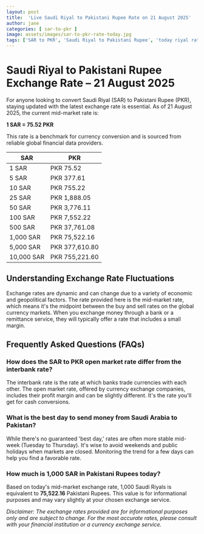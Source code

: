 ```yaml
---
layout: post
title:  'Live Saudi Riyal to Pakistani Rupee Rate on 21 August 2025'
author: jane
categories: [ sar-to-pkr ]
image: assets/images/sar-to-pkr-rate-today.jpg
tags: ['SAR to PKR', 'Saudi Riyal to Pakistani Rupee', 'today riyal rate in pakistan', 'saudi riyal rate', 'open market riyal rate']
---
```


# Saudi Riyal to Pakistani Rupee Exchange Rate – 21 August 2025

For anyone looking to convert Saudi Riyal (SAR) to Pakistani Rupee (PKR), staying updated with the latest exchange rate is essential. As of 21 August 2025, the current mid-market rate is:

**1 SAR = 75.52 PKR**

This rate is a benchmark for currency conversion and is sourced from reliable global financial data providers.

| SAR | PKR |
| --- | --- |
| 1 SAR | PKR 75.52 |
| 5 SAR | PKR 377.61 |
| 10 SAR | PKR 755.22 |
| 25 SAR | PKR 1,888.05 |
| 50 SAR | PKR 3,776.11 |
| 100 SAR | PKR 7,552.22 |
| 500 SAR | PKR 37,761.08 |
| 1,000 SAR | PKR 75,522.16 |
| 5,000 SAR | PKR 377,610.80 |
| 10,000 SAR | PKR 755,221.60 |


## Understanding Exchange Rate Fluctuations

Exchange rates are dynamic and can change due to a variety of economic and geopolitical factors. The rate provided here is the mid-market rate, which means it's the midpoint between the buy and sell rates on the global currency markets. When you exchange money through a bank or a remittance service, they will typically offer a rate that includes a small margin.

## Frequently Asked Questions (FAQs)

### How does the SAR to PKR open market rate differ from the interbank rate?

The interbank rate is the rate at which banks trade currencies with each other. The open market rate, offered by currency exchange companies, includes their profit margin and can be slightly different. It's the rate you'll get for cash conversions.

### What is the best day to send money from Saudi Arabia to Pakistan?

While there's no guaranteed 'best day,' rates are often more stable mid-week (Tuesday to Thursday). It's wise to avoid weekends and public holidays when markets are closed. Monitoring the trend for a few days can help you find a favorable rate.

### How much is 1,000 SAR in Pakistani Rupees today?

Based on today's mid-market exchange rate, 1,000 Saudi Riyals is equivalent to **75,522.16** Pakistani Rupees. This value is for informational purposes and may vary slightly at your chosen exchange service.



*Disclaimer: The exchange rates provided are for informational purposes only and are subject to change. For the most accurate rates, please consult with your financial institution or a currency exchange service.*
